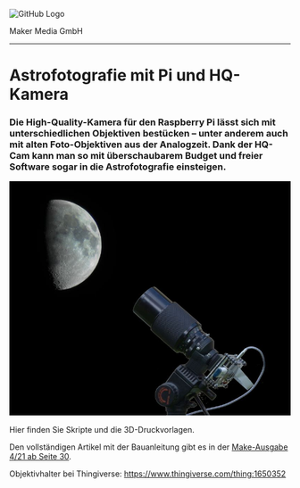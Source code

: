 ![GitHub Logo](http://www.heise.de/make/icons/make_logo.png)

Maker Media GmbH

***

# Astrofotografie mit Pi und HQ-Kamera

### Die High-Quality-Kamera für den Raspberry Pi lässt sich mit unterschiedlichen Objektiven bestücken – unter anderem auch mit alten Foto-Objektiven aus der Analogzeit. Dank der HQ-Cam kann man so mit überschaubarem Budget und freier Software sogar in die Astrofotografie einsteigen. 

![Picture](Aufmacher.jpg) 

Hier finden Sie Skripte und die 3D-Druckvorlagen.

Den vollständigen Artikel mit der Bauanleitung gibt es in der [Make-Ausgabe 4/21 ab Seite 30](https://www.heise.de/select/make/2021/4/2108307234922752584). 

Objektivhalter bei Thingiverse: https://www.thingiverse.com/thing:1650352

### 

